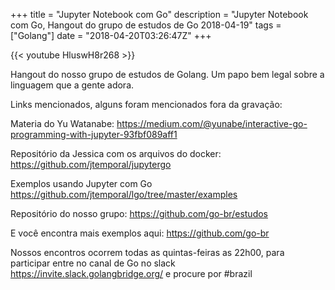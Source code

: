 +++
title = "Jupyter Notebook com Go"
description = "Jupyter Notebook com Go, Hangout do grupo de estudos de Go 2018-04-19"
tags = ["Golang"]
date = "2018-04-20T03:26:47Z"
+++

{{< youtube HluswH8r268 >}}

Hangout do nosso grupo de estudos de Golang.
Um papo bem legal sobre a linguagem que a gente adora.

Links mencionados, alguns foram mencionados fora da gravação:

Materia do Yu Watanabe:
https://medium.com/@yunabe/interactive-go-programming-with-jupyter-93fbf089aff1

Repositório da Jessica com os arquivos do docker:
https://github.com/jtemporal/jupytergo

Exemplos usando Jupyter com Go
https://github.com/jtemporal/lgo/tree/master/examples

Repositório do nosso grupo:
https://github.com/go-br/estudos

E você encontra mais exemplos aqui:
https://github.com/go-br

Nossos encontros ocorrem todas as quintas-feiras as 22h00, para participar entre no canal de Go no slack https://invite.slack.golangbridge.org/ e procure por #brazil